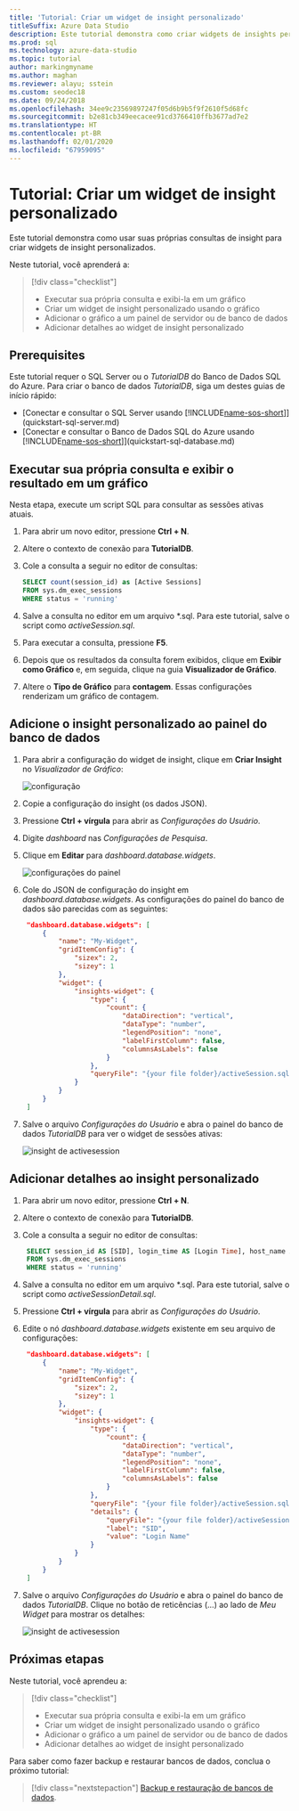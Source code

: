 ```yaml
---
title: 'Tutorial: Criar um widget de insight personalizado'
titleSuffix: Azure Data Studio
description: Este tutorial demonstra como criar widgets de insights personalizados e adicioná-los aos painéis de banco de dados e de servidor no Azure Data Studio.
ms.prod: sql
ms.technology: azure-data-studio
ms.topic: tutorial
author: markingmyname
ms.author: maghan
ms.reviewer: alayu; sstein
ms.custom: seodec18
ms.date: 09/24/2018
ms.openlocfilehash: 34ee9c23569897247f05d6b9b5f9f2610f5d68fc
ms.sourcegitcommit: b2e81cb349eecacee91cd3766410ffb3677ad7e2
ms.translationtype: HT
ms.contentlocale: pt-BR
ms.lasthandoff: 02/01/2020
ms.locfileid: "67959095"
---
```

# <a name="tutorial-build-a-custom-insight-widget"></a>Tutorial: Criar um widget de insight personalizado

Este tutorial demonstra como usar suas próprias consultas de insight para criar widgets de insight personalizados.

Neste tutorial, você aprenderá a:
> [!div class="checklist"]
> * Executar sua própria consulta e exibi-la em um gráfico
> * Criar um widget de insight personalizado usando o gráfico
> * Adicionar o gráfico a um painel de servidor ou de banco de dados
> * Adicionar detalhes ao widget de insight personalizado

## <a name="prerequisites"></a>Prerequisites

Este tutorial requer o SQL Server ou o *TutorialDB* do Banco de Dados SQL do Azure. Para criar o banco de dados *TutorialDB*, siga um destes guias de início rápido:

- [Conectar e consultar o SQL Server usando [!INCLUDE[name-sos-short](../includes/name-sos-short.md)]](quickstart-sql-server.md)
- [Conectar e consultar o Banco de Dados SQL do Azure usando [!INCLUDE[name-sos-short](../includes/name-sos-short.md)]](quickstart-sql-database.md)


## <a name="run-your-own-query-and-view-the-result-in-a-chart-view"></a>Executar sua própria consulta e exibir o resultado em um gráfico
Nesta etapa, execute um script SQL para consultar as sessões ativas atuais.

1. Para abrir um novo editor, pressione **Ctrl + N**. 

2. Altere o contexto de conexão para **TutorialDB**.

3. Cole a consulta a seguir no editor de consultas:

   ```sql
   SELECT count(session_id) as [Active Sessions]
   FROM sys.dm_exec_sessions
   WHERE status = 'running'
   ```

4. Salve a consulta no editor em um arquivo \*.sql. Para este tutorial, salve o script como *activeSession.sql*.

5. Para executar a consulta, pressione **F5**.

6. Depois que os resultados da consulta forem exibidos, clique em **Exibir como Gráfico** e, em seguida, clique na guia **Visualizador de Gráfico**.

7. Altere o **Tipo de Gráfico** para **contagem**. Essas configurações renderizam um gráfico de contagem.

## <a name="add-the-custom-insight-to-the-database-dashboard"></a>Adicione o insight personalizado ao painel do banco de dados

1. Para abrir a configuração do widget de insight, clique em **Criar Insight** no *Visualizador de Gráfico*:

   ![configuração](./media/tutorial-build-custom-insight-sql-server/create-insight.png)
   
2. Copie a configuração do insight (os dados JSON). 

3. Pressione **Ctrl + vírgula** para abrir as *Configurações do Usuário*.

4. Digite *dashboard* nas *Configurações de Pesquisa*.

5. Clique em **Editar** para *dashboard.database.widgets*.

   ![configurações do painel](./media/tutorial-build-custom-insight-sql-server/dashboard-settings.png)

6. Cole do JSON de configuração do insight em *dashboard.database.widgets*. As configurações do painel do banco de dados são parecidas com as seguintes:

   ```json
    "dashboard.database.widgets": [
        {
            "name": "My-Widget",
            "gridItemConfig": {
                "sizex": 2,
                "sizey": 1
            },
            "widget": {
                "insights-widget": {
                    "type": {
                        "count": {
                            "dataDirection": "vertical",
                            "dataType": "number",
                            "legendPosition": "none",
                            "labelFirstColumn": false,
                            "columnsAsLabels": false
                        }
                    },
                    "queryFile": "{your file folder}/activeSession.sql"
                }
            }
        }
    ]
   ```

7. Salve o arquivo *Configurações do Usuário* e abra o painel do banco de dados *TutorialDB* para ver o widget de sessões ativas:

   ![insight de activesession](./media/tutorial-build-custom-insight-sql-server/insight-activesession-dashboard.png)

## <a name="add-details-to-custom-insight"></a>Adicionar detalhes ao insight personalizado

1. Para abrir um novo editor, pressione **Ctrl + N**.

2. Altere o contexto de conexão para **TutorialDB**.

3. Cole a consulta a seguir no editor de consultas:

   ```sql
    SELECT session_id AS [SID], login_time AS [Login Time], host_name AS [Host Name], program_name AS [Program Name], login_name AS [Login Name]
    FROM sys.dm_exec_sessions
    WHERE status = 'running'
   ```

4. Salve a consulta no editor em um arquivo \*.sql. Para este tutorial, salve o script como *activeSessionDetail.sql*.

5. Pressione **Ctrl + vírgula** para abrir as *Configurações do Usuário*.

6. Edite o nó *dashboard.database.widgets* existente em seu arquivo de configurações:

   ```json
    "dashboard.database.widgets": [
        {
            "name": "My-Widget",
            "gridItemConfig": {
                "sizex": 2,
                "sizey": 1
            },
            "widget": {
                "insights-widget": {
                    "type": {
                        "count": {
                            "dataDirection": "vertical",
                            "dataType": "number",
                            "legendPosition": "none",
                            "labelFirstColumn": false,
                            "columnsAsLabels": false
                        }
                    },
                    "queryFile": "{your file folder}/activeSession.sql",
                    "details": {
                        "queryFile": "{your file folder}/activeSessionDetail.sql",
                        "label": "SID",
                        "value": "Login Name"
                    }
                }
            }
        }
    ]
   ```

7. Salve o arquivo *Configurações do Usuário* e abra o painel do banco de dados *TutorialDB*. Clique no botão de reticências (...) ao lado de *Meu Widget* para mostrar os detalhes:

    ![insight de activesession](./media/tutorial-build-custom-insight-sql-server/insight-activesession-detail.png)

## <a name="next-steps"></a>Próximas etapas
Neste tutorial, você aprendeu a:
> [!div class="checklist"]
> * Executar sua própria consulta e exibi-la em um gráfico
> * Criar um widget de insight personalizado usando o gráfico
> * Adicionar o gráfico a um painel de servidor ou de banco de dados
> * Adicionar detalhes ao widget de insight personalizado

Para saber como fazer backup e restaurar bancos de dados, conclua o próximo tutorial:

> [!div class="nextstepaction"]
> [Backup e restauração de bancos de dados](tutorial-backup-restore-sql-server.md).
